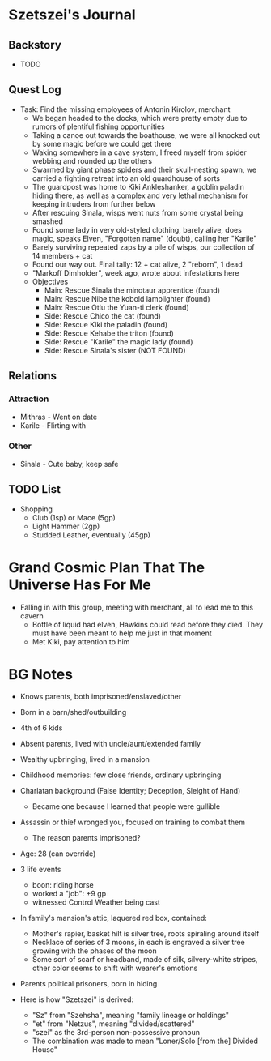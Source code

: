 # Szetszei's Journal

## Backstory
- TODO

## Quest Log
- Task: Find the missing employees of Antonin Kirolov, merchant
    - We began headed to the docks, which were pretty empty due to rumors of plentiful fishing opportunities
    - Taking a canoe out towards the boathouse, we were all knocked out by some magic before we could get there
    - Waking somewhere in a cave system, I freed myself from spider webbing and rounded up the others
    - Swarmed by giant phase spiders and their skull-nesting spawn, we carried a fighting retreat into an old guardhouse of sorts
    - The guardpost was home to Kiki Ankleshanker, a goblin paladin hiding there, as well as a complex and very lethal mechanism for keeping intruders from further below
    - After rescuing Sinala, wisps went nuts from some crystal being smashed
    - Found some lady in very old-styled clothing, barely alive, does magic, speaks Elven, "Forgotten name" (doubt), calling her "Karile"
    - Barely surviving repeated zaps by a pile of wisps, our collection of 14 members + cat
    - Found our way out. Final tally: 12 + cat alive, 2 "reborn", 1 dead
    - "Markoff Dimholder", week ago, wrote about infestations here
    - Objectives
        - Main: Rescue Sinala the minotaur apprentice (found)
        - Main: Rescue Nibe the kobold lamplighter (found)
        - Main: Rescue Otlu the Yuan-ti clerk (found)
        - Side: Rescue Chico the cat (found)
        - Side: Rescue Kiki the paladin (found)
        - Side: Rescue Kehabe the triton (found)
        - Side: Rescue "Karile" the magic lady (found)
        - Side: Rescue Sinala's sister (NOT FOUND)

## Relations
### Attraction
- Mithras - Went on date
- Karile - Flirting with

### Other
- Sinala - Cute baby, keep safe

## TODO List
- Shopping
    - Club (1sp) or Mace (5gp)
    - Light Hammer (2gp)
    - Studded Leather, eventually (45gp)

# Grand Cosmic Plan That The Universe Has For Me
- Falling in with this group, meeting with merchant, all to lead me to this cavern
    - Bottle of liquid had elven, Hawkins could read before they died. They must have been meant to help me just in that moment
    - Met Kiki, pay attention to him

# BG Notes
- Knows parents, both imprisoned/enslaved/other
- Born in a barn/shed/outbuilding
- 4th of 6 kids
- Absent parents, lived with uncle/aunt/extended family
- Wealthy upbringing, lived in a mansion
- Childhood memories: few close friends, ordinary upbringing
- Charlatan background (False Identity; Deception, Sleight of Hand)
    - Became one because I learned that people were gullible
- Assassin or thief wronged you, focused on training to combat them
    - The reason parents imprisoned?
- Age: 28 (can override)
- 3 life events
    - boon: riding horse
    - worked a "job": +9 gp
    - witnessed Control Weather being cast

- In family's mansion's attic, laquered red box, contained:
    - Mother's rapier, basket hilt is silver tree, roots spiraling around itself
    - Necklace of series of 3 moons, in each is engraved a silver tree growing with the phases of the moon
    - Some sort of scarf or headband, made of silk, silvery-white stripes, other color seems to shift with wearer's emotions

- Parents political prisoners, born in hiding

- Here is how "Szetszei" is derived:
    - "Sz" from "Szehsha", meaning "family lineage or holdings"
    - "et" from "Netzus", meaning "divided/scattered"
    - "szei" as the 3rd-person non-possessive pronoun
    - The combination was made to mean "Loner/Solo [from the] Divided House"
